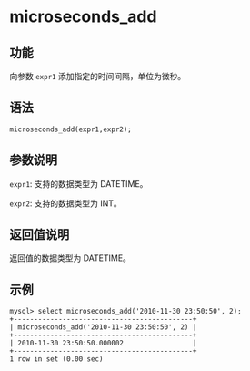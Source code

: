 # microseconds_add

## 功能

向参数 `expr1` 添加指定的时间间隔，单位为微秒。

## 语法

```Haskell
microseconds_add(expr1,expr2);
```

## 参数说明

`expr1`: 支持的数据类型为 DATETIME。

`expr2`: 支持的数据类型为 INT。

## 返回值说明

返回值的数据类型为 DATETIME。

## 示例

```Plain Text
mysql> select microseconds_add('2010-11-30 23:50:50', 2);
+--------------------------------------------+
| microseconds_add('2010-11-30 23:50:50', 2) |
+--------------------------------------------+
| 2010-11-30 23:50:50.000002                 |
+--------------------------------------------+
1 row in set (0.00 sec)
```
